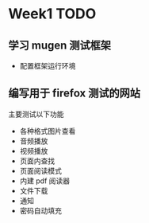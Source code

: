 # Week1 TODO

## 学习 mugen 测试框架

- 配置框架运行环境

## 编写用于 firefox 测试的网站

主要测试以下功能

- 各种格式图片查看
- 音频播放
- 视频播放
- 页面内查找
- 页面阅读模式
- 内建 pdf 阅读器
- 文件下载
- 通知
- 密码自动填充
